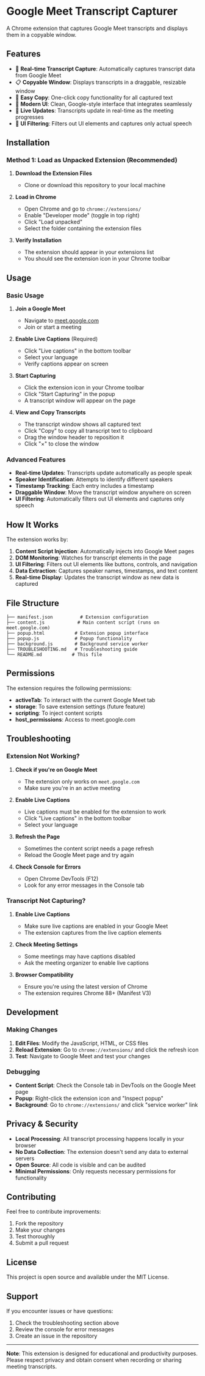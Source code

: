 # Google Meet Transcript Capturer

A Chrome extension that captures Google Meet transcripts and displays them in a copyable window.

## Features

- 🎤 **Real-time Transcript Capture**: Automatically captures transcript data from Google Meet
- 📋 **Copyable Window**: Displays transcripts in a draggable, resizable window
- 📝 **Easy Copy**: One-click copy functionality for all captured text
- 🎨 **Modern UI**: Clean, Google-style interface that integrates seamlessly
- 🔄 **Live Updates**: Transcripts update in real-time as the meeting progresses
- 🚫 **UI Filtering**: Filters out UI elements and captures only actual speech

## Installation

### Method 1: Load as Unpacked Extension (Recommended)

1. **Download the Extension Files**
   - Clone or download this repository to your local machine

2. **Load in Chrome**
   - Open Chrome and go to `chrome://extensions/`
   - Enable "Developer mode" (toggle in top right)
   - Click "Load unpacked"
   - Select the folder containing the extension files

3. **Verify Installation**
   - The extension should appear in your extensions list
   - You should see the extension icon in your Chrome toolbar

## Usage

### Basic Usage

1. **Join a Google Meet**
   - Navigate to [meet.google.com](https://meet.google.com)
   - Join or start a meeting

2. **Enable Live Captions** (Required)
   - Click "Live captions" in the bottom toolbar
   - Select your language
   - Verify captions appear on screen

3. **Start Capturing**
   - Click the extension icon in your Chrome toolbar
   - Click "Start Capturing" in the popup
   - A transcript window will appear on the page

4. **View and Copy Transcripts**
   - The transcript window shows all captured text
   - Click "Copy" to copy all transcript text to clipboard
   - Drag the window header to reposition it
   - Click "×" to close the window

### Advanced Features

- **Real-time Updates**: Transcripts update automatically as people speak
- **Speaker Identification**: Attempts to identify different speakers
- **Timestamp Tracking**: Each entry includes a timestamp
- **Draggable Window**: Move the transcript window anywhere on screen
- **UI Filtering**: Automatically filters out UI elements and captures only speech

## How It Works

The extension works by:

1. **Content Script Injection**: Automatically injects into Google Meet pages
2. **DOM Monitoring**: Watches for transcript elements in the page
3. **UI Filtering**: Filters out UI elements like buttons, controls, and navigation
4. **Data Extraction**: Captures speaker names, timestamps, and text content
5. **Real-time Display**: Updates the transcript window as new data is captured

## File Structure

```
├── manifest.json          # Extension configuration
├── content.js            # Main content script (runs on meet.google.com)
├── popup.html           # Extension popup interface
├── popup.js             # Popup functionality
├── background.js        # Background service worker
├── TROUBLESHOOTING.md   # Troubleshooting guide
└── README.md           # This file
```

## Permissions

The extension requires the following permissions:

- **activeTab**: To interact with the current Google Meet tab
- **storage**: To save extension settings (future feature)
- **scripting**: To inject content scripts
- **host_permissions**: Access to meet.google.com

## Troubleshooting

### Extension Not Working?

1. **Check if you're on Google Meet**
   - The extension only works on `meet.google.com`
   - Make sure you're in an active meeting

2. **Enable Live Captions**
   - Live captions must be enabled for the extension to work
   - Click "Live captions" in the bottom toolbar
   - Select your language

3. **Refresh the Page**
   - Sometimes the content script needs a page refresh
   - Reload the Google Meet page and try again

4. **Check Console for Errors**
   - Open Chrome DevTools (F12)
   - Look for any error messages in the Console tab

### Transcript Not Capturing?

1. **Enable Live Captions**
   - Make sure live captions are enabled in your Google Meet
   - The extension captures from the live caption elements

2. **Check Meeting Settings**
   - Some meetings may have captions disabled
   - Ask the meeting organizer to enable live captions

3. **Browser Compatibility**
   - Ensure you're using the latest version of Chrome
   - The extension requires Chrome 88+ (Manifest V3)

## Development

### Making Changes

1. **Edit Files**: Modify the JavaScript, HTML, or CSS files
2. **Reload Extension**: Go to `chrome://extensions/` and click the refresh icon
3. **Test**: Navigate to Google Meet and test your changes

### Debugging

- **Content Script**: Check the Console tab in DevTools on the Google Meet page
- **Popup**: Right-click the extension icon and "Inspect popup"
- **Background**: Go to `chrome://extensions/` and click "service worker" link

## Privacy & Security

- **Local Processing**: All transcript processing happens locally in your browser
- **No Data Collection**: The extension doesn't send any data to external servers
- **Open Source**: All code is visible and can be audited
- **Minimal Permissions**: Only requests necessary permissions for functionality

## Contributing

Feel free to contribute improvements:

1. Fork the repository
2. Make your changes
3. Test thoroughly
4. Submit a pull request

## License

This project is open source and available under the MIT License.

## Support

If you encounter issues or have questions:

1. Check the troubleshooting section above
2. Review the console for error messages
3. Create an issue in the repository

---

**Note**: This extension is designed for educational and productivity purposes. Please respect privacy and obtain consent when recording or sharing meeting transcripts.
